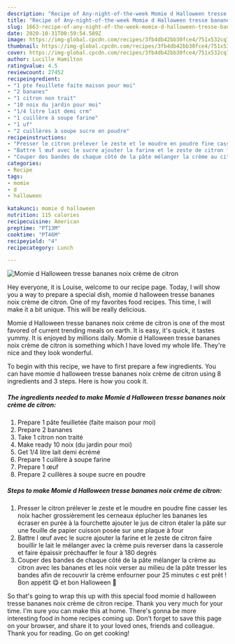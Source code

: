 ```yaml
---
description: "Recipe of Any-night-of-the-week Momie d Halloween tresse bananes noix crème de citron"
title: "Recipe of Any-night-of-the-week Momie d Halloween tresse bananes noix crème de citron"
slug: 1663-recipe-of-any-night-of-the-week-momie-d-halloween-tresse-bananes-noix-creme-de-citron
date: 2020-10-31T00:59:54.589Z
image: https://img-global.cpcdn.com/recipes/3fb4db42bb30fce4/751x532cq70/momie-d-halloween-tresse-bananes-noix-creme-de-citron-photo-principale-de-la-recette.jpg
thumbnail: https://img-global.cpcdn.com/recipes/3fb4db42bb30fce4/751x532cq70/momie-d-halloween-tresse-bananes-noix-creme-de-citron-photo-principale-de-la-recette.jpg
cover: https://img-global.cpcdn.com/recipes/3fb4db42bb30fce4/751x532cq70/momie-d-halloween-tresse-bananes-noix-creme-de-citron-photo-principale-de-la-recette.jpg
author: Lucille Hamilton
ratingvalue: 4.5
reviewcount: 27452
recipeingredient:
- "1 pte feuillete faite maison pour moi"
- "2 bananes"
- "1 citron non trait"
- "10 noix du jardin pour moi"
- "1/4 litre lait demi crm"
- "1 cuillère à soupe farine"
- "1 uf"
- "2 cuillères à soupe sucre en poudre"
recipeinstructions:
- "Presser le citron prélever le zeste et le moudre en poudre fine casser les noix hacher grossièrement les cerneaux éplucher les bananes les écraser en purée à la fourchette ajouter le jus de citron étaler la pâte sur une feuille de papier cuisson posée sur une plaque à four"
- "Battre l œuf avec le sucre ajouter la farine et le zeste de citron faire bouillir le lait le mélanger avec la crème puis reverser dans la casserole et faire épaissir préchauffer le four à 180 degrés"
- "Couper des bandes de chaque côté de la pâte mélanger la crème au citron avec les bananes et les noix verser au milieu de la pâte tresser les bandes afin de recouvrir la crème enfourner pour 25 minutes c est prêt ! Bon appétit 😋 et bon Halloween 🎃"
categories:
- Recipe
tags:
- momie
- d
- halloween

katakunci: momie d halloween 
nutrition: 115 calories
recipecuisine: American
preptime: "PT13M"
cooktime: "PT46M"
recipeyield: "4"
recipecategory: Lunch

---
```



![Momie d Halloween tresse bananes noix crème de citron](https://img-global.cpcdn.com/recipes/3fb4db42bb30fce4/751x532cq70/momie-d-halloween-tresse-bananes-noix-creme-de-citron-photo-principale-de-la-recette.jpg)

Hey everyone, it is Louise, welcome to our recipe page. Today, I will show you a way to prepare a special dish, momie d halloween tresse bananes noix crème de citron. One of my favorites food recipes. This time, I will make it a bit unique. This will be really delicious.

Momie d Halloween tresse bananes noix crème de citron is one of the most favored of current trending meals on earth. It is easy, it's quick, it tastes yummy. It is enjoyed by millions daily. Momie d Halloween tresse bananes noix crème de citron is something which I have loved my whole life. They're nice and they look wonderful.




To begin with this recipe, we have to first prepare a few ingredients. You can have momie d halloween tresse bananes noix crème de citron using 8 ingredients and 3 steps. Here is how you cook it.

<!--inarticleads1-->

##### The ingredients needed to make Momie d Halloween tresse bananes noix crème de citron:

1. Prepare 1 pâte feuilletée (faite maison pour moi)
1. Prepare 2 bananes
1. Take 1 citron non traité
1. Make ready 10 noix (du jardin pour moi)
1. Get 1/4 litre lait demi écrémé
1. Prepare 1 cuillère à soupe farine
1. Prepare 1 œuf
1. Prepare 2 cuillères à soupe sucre en poudre




<!--inarticleads2-->

##### Steps to make Momie d Halloween tresse bananes noix crème de citron:

1. Presser le citron prélever le zeste et le moudre en poudre fine casser les noix hacher grossièrement les cerneaux éplucher les bananes les écraser en purée à la fourchette ajouter le jus de citron étaler la pâte sur une feuille de papier cuisson posée sur une plaque à four
1. Battre l œuf avec le sucre ajouter la farine et le zeste de citron faire bouillir le lait le mélanger avec la crème puis reverser dans la casserole et faire épaissir préchauffer le four à 180 degrés
1. Couper des bandes de chaque côté de la pâte mélanger la crème au citron avec les bananes et les noix verser au milieu de la pâte tresser les bandes afin de recouvrir la crème enfourner pour 25 minutes c est prêt ! Bon appétit 😋 et bon Halloween 🎃




So that's going to wrap this up with this special food momie d halloween tresse bananes noix crème de citron recipe. Thank you very much for your time. I'm sure you can make this at home. There's gonna be more interesting food in home recipes coming up. Don't forget to save this page on your browser, and share it to your loved ones, friends and colleague. Thank you for reading. Go on get cooking!
